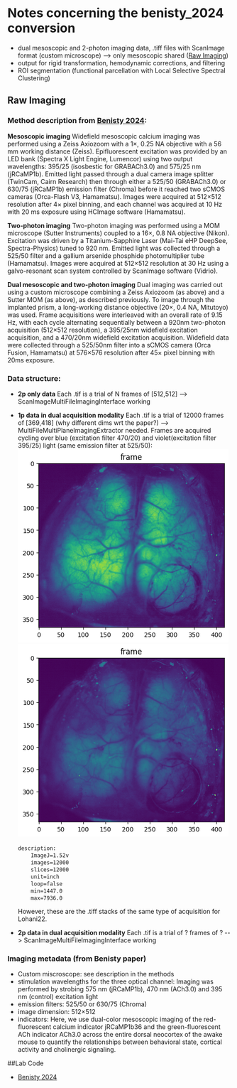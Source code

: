 # Notes concerning the benisty_2024 conversion
* dual mesoscopic and 2-photon imaging data, .tiff files with ScanImage format (custom microscope) --> only mesoscopic shared ([Raw Imaging](#raw-imaging))
* output for rigid transformation, hemodynamic corrections, and filtering 
* ROI segmentation (functional parcellation with Local Selective Spectral Clustering)

## Raw Imaging 
### Method description from [Benisty 2024](https://www.nature.com/articles/s41593-023-01498-y):
**Mesoscopic imaging**
Widefield mesoscopic calcium imaging was performed using a Zeiss Axiozoom with a 1×, 0.25 NA objective with a 56 mm working distance (Zeiss). Epifluorescent excitation was provided by an LED bank (Spectra X Light Engine, Lumencor) using two output wavelengths: 395/25 (isosbestic for GRABACh3.0) and 575/25 nm (jRCaMP1b). Emitted light passed through a dual camera image splitter (TwinCam, Cairn Research) then through either a 525/50 (GRABACh3.0) or 630/75 (jRCaMP1b) emission filter (Chroma) before it reached two sCMOS cameras (Orca-Flash V3, Hamamatsu). Images were acquired at 512×512 resolution after 4× pixel binning, and each channel was acquired at 10 Hz with 20 ms exposure using HCImage software (Hamamatsu).

**Two-photon imaging**
Two-photon imaging was performed using a MOM microscope (Sutter Instruments) coupled to a 16×, 0.8 NA objective (Nikon). Excitation was driven by a Titanium-Sapphire Laser (Mai-Tai eHP DeepSee, Spectra-Physics) tuned to 920 nm. Emitted light was collected through a 525/50 filter and a gallium arsenide phosphide photomultiplier tube (Hamamatsu). Images were acquired at 512×512 resolution at 30 Hz using a galvo-resonant scan system controlled by ScanImage software (Vidrio).

**Dual mesoscopic and two-photon imaging**
Dual imaging was carried out using a custom microscope combining a Zeiss Axiozoom (as above) and a Sutter MOM (as above), as described previously. To image through the implanted prism, a long-working distance objective (20×, 0.4 NA, Mitutoyo) was used. Frame acquisitions were interleaved with an overall rate of 9.15 Hz, with each cycle alternating sequentially between a 920nm two-photon acquisition (512×512 resolution), a 395/25nm widefield excitation acquisition, and a 470/20nm widefield excitation acquisition. Widefield data were collected through a 525/50nm filter into a sCMOS camera (Orca Fusion, Hamamatsu) at 576×576 resolution after 45× pixel binning with 20ms exposure.


### Data structure:
- **2p only data** 
    Each .tif is a trial of N frames of [512,512] --> ScanImageMultiFileImagingInterface working 
- **1p data in dual acquisition modality**
    Each .tif is a trial of 12000 frames of [369,418] (why different dims wrt the paper?) --> MultiFileMultiPlaneImagingExtractor needed.
    Frames are acquired cycling over blue (excitation filter 470/20) and violet(excitation filter 395/25) light (same emission filter at 525/50):
    ![alt text](image.png)
    ![alt text](image-1.png)

    ```
    description: 
        ImageJ=1.52v
        images=12000
        slices=12000
        unit=inch
        loop=false
        min=1447.0
        max=7936.0
    ```
    However, these are the .tiff stacks of the same type of acquisition for Lohani22.


- **2p data in dual acquisition modality**
    Each .tif is a trial of ? frames of ? --> ScanImageMultiFileImagingInterface working 
    
    


### Imaging metadata (from Benisty paper)
- Custom miscroscope: see description in the methods
- stimulation wavelengths for the three optical channel: Imaging was performed by strobing 575 nm (jRCaMP1b), 470 nm (ACh3.0) and 395 nm (control)
excitation light
- emission filters: 525/50 or 630/75 (Chroma)
- image dimension: 512×512 
- indicators: Here, we use dual-color mesoscopic imaging of the red-fluorescent calcium indicator jRCaMP1b36 and the green-fluorescent ACh indicator ACh3.0 across the entire dorsal neocortex of the awake mouse to quantify the relationships between behavioral state, cortical activity and cholinergic signaling.

##Lab Code
* [Benisty 2024](https://github.com/cardin-higley-lab/Benisty_Higley_2023)